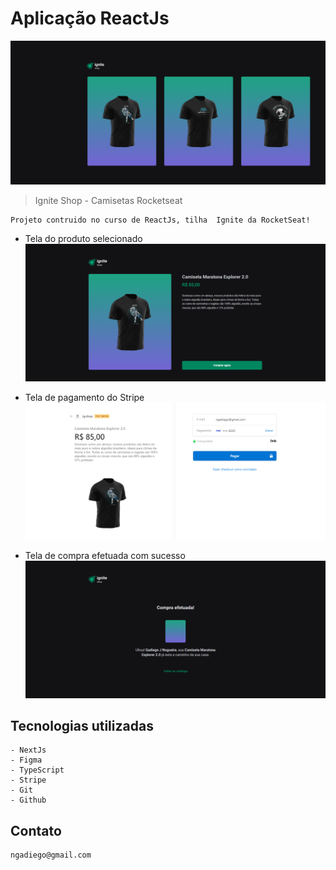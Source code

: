 # Aplicação ReactJs

![preview](./.github/preview1.png)

> Ignite Shop - Camisetas Rocketseat

    Projeto contruido no curso de ReactJs, tilha  Ignite da RocketSeat!

- Tela do produto selecionado
![preview](./.github/preview2.png)

- Tela de pagamento do Stripe
![preview](./.github/preview3.png)

- Tela de compra efetuada com sucesso
![preview](./.github/preview4.png)

## Tecnologias utilizadas
    - NextJs
    - Figma
    - TypeScript
    - Stripe
    - Git
    - Github

## Contato
    ngadiego@gmail.com